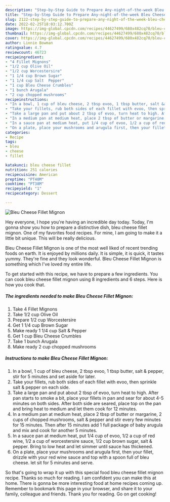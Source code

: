 ```yaml
---
description: "Step-by-Step Guide to Prepare Any-night-of-the-week Bleu Cheese Fillet Mignon"
title: "Step-by-Step Guide to Prepare Any-night-of-the-week Bleu Cheese Fillet Mignon"
slug: 2122-step-by-step-guide-to-prepare-any-night-of-the-week-bleu-cheese-fillet-mignon
date: 2022-02-25T18:03:12.700Z
image: https://img-global.cpcdn.com/recipes/44627499/680x482cq70/bleu-cheese-fillet-mignon-recipe-main-photo.jpg
thumbnail: https://img-global.cpcdn.com/recipes/44627499/680x482cq70/bleu-cheese-fillet-mignon-recipe-main-photo.jpg
cover: https://img-global.cpcdn.com/recipes/44627499/680x482cq70/bleu-cheese-fillet-mignon-recipe-main-photo.jpg
author: Linnie Bowman
ratingvalue: 4.7
reviewcount: 46723
recipeingredient:
- "4 Fillet Mignons"
- "1/2 cup Olive Oil"
- "1/2 cup Worcestersire"
- "1 1/4 cup Brown Sugar"
- "1 1/4 cup Salt  Pepper"
- "1 cup Bleu Cheese Crumbles"
- "1 bunch Arugala"
- "2 cup chopped mushrooms"
recipeinstructions:
- "In a bowl, 1 cup of bleu cheese, 2 tbsp evoo, 1 tbsp butter, salt &amp; pepper, stir for 5 minutes and set aside for later."
- "Take your fillets, rub both sides of each fillet with evoo, then sprinkle salt &amp; pepper on each side."
- "Take a large pan and put about 2 tbsp of evoo, turn heat to high. After pan starts to smoke a bit, place your fillets in pan and sear for about 4-5 minutes on both sides. After both side are seared, place top on the pan and bring heat to medium and let them cook for 12 minutes."
- "In a medium pan at medium heat, place 2 tbsp of butter or margarine, 2 cups of chopped mushrooms, salt &amp; pepper and stir every few minutes for 15 minutes. Then after 15 minutes add 1 full package of baby arugula and mix and cook for another 5 minutes."
- "In a sauce pan at medium heat, put 1/4 cup of evoo, 1/2 a cup of red wine, 1/2 a cup of worcestersire sauce, 1/2 cup brown sugar, salt &amp; pepper. Bring to low heat and let simmer until sauce has thickened."
- "On a plate, place your mushrooms and arugula first, then your fillet, drizzle with your red wine sauce and top with a spoon full of bleu cheese. let sit for 5 minutes and serve."
categories:
- Recipe
tags:
- bleu
- cheese
- fillet

katakunci: bleu cheese fillet 
nutrition: 251 calories
recipecuisine: American
preptime: "PT40M"
cooktime: "PT38M"
recipeyield: "1"
recipecategory: Dessert

---
```



![Bleu Cheese Fillet Mignon](https://img-global.cpcdn.com/recipes/44627499/680x482cq70/bleu-cheese-fillet-mignon-recipe-main-photo.jpg)

Hey everyone, I hope you're having an incredible day today. Today, I'm gonna show you how to prepare a distinctive dish, bleu cheese fillet mignon. One of my favorites food recipes. For mine, I am going to make it a little bit unique. This will be really delicious.

Bleu Cheese Fillet Mignon is one of the most well liked of recent trending foods on earth. It is enjoyed by millions daily. It is simple, it is quick, it tastes yummy. They're fine and they look wonderful. Bleu Cheese Fillet Mignon is something which I've loved my entire life.




To get started with this recipe, we have to prepare a few ingredients. You can cook bleu cheese fillet mignon using 8 ingredients and 6 steps. Here is how you cook that.

<!--inarticleads1-->

##### The ingredients needed to make Bleu Cheese Fillet Mignon:

1. Take 4 Fillet Mignons
1. Take 1/2 cup Olive Oil
1. Prepare 1/2 cup Worcestersire
1. Get 1 1/4 cup Brown Sugar
1. Make ready 1 1/4 cup Salt &amp; Pepper
1. Get 1 cup Bleu Cheese Crumbles
1. Take 1 bunch Arugala
1. Make ready 2 cup chopped mushrooms




<!--inarticleads2-->

##### Instructions to make Bleu Cheese Fillet Mignon:

1. In a bowl, 1 cup of bleu cheese, 2 tbsp evoo, 1 tbsp butter, salt &amp; pepper, stir for 5 minutes and set aside for later.
1. Take your fillets, rub both sides of each fillet with evoo, then sprinkle salt &amp; pepper on each side.
1. Take a large pan and put about 2 tbsp of evoo, turn heat to high. After pan starts to smoke a bit, place your fillets in pan and sear for about 4-5 minutes on both sides. After both side are seared, place top on the pan and bring heat to medium and let them cook for 12 minutes.
1. In a medium pan at medium heat, place 2 tbsp of butter or margarine, 2 cups of chopped mushrooms, salt &amp; pepper and stir every few minutes for 15 minutes. Then after 15 minutes add 1 full package of baby arugula and mix and cook for another 5 minutes.
1. In a sauce pan at medium heat, put 1/4 cup of evoo, 1/2 a cup of red wine, 1/2 a cup of worcestersire sauce, 1/2 cup brown sugar, salt &amp; pepper. Bring to low heat and let simmer until sauce has thickened.
1. On a plate, place your mushrooms and arugula first, then your fillet, drizzle with your red wine sauce and top with a spoon full of bleu cheese. let sit for 5 minutes and serve.




So that's going to wrap it up with this special food bleu cheese fillet mignon recipe. Thanks so much for reading. I am confident you can make this at home. There is gonna be more interesting food at home recipes coming up. Remember to bookmark this page in your browser, and share it to your family, colleague and friends. Thank you for reading. Go on get cooking!
